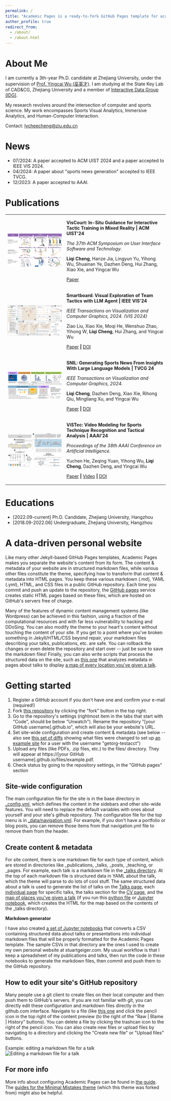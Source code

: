 ```yaml
---
permalink: /
title: "Academic Pages is a ready-to-fork GitHub Pages template for academic personal websites"
author_profile: true
redirect_from: 
  - /about/
  - /about.html
---
```


# About Me

I am currently a 3th-year Ph.D. candidate at Zhejiang University, under the supervision of [Prof. Yingcai Wu (巫英才)](https://person.zju.edu.cn/ycwu).  I am studying at the State Key Lab of CAD&CG, Zhejiang University and a member of [Interactive Data Group (IDG)](https://zjuidg.org/).

My research revolves around the intersection of computer and sports science. My work encompasses Sports Visual Analytics, Immersive Analytics, and Human-Computer Interaction.

Contact: [lycheecheng@zju.edu.cn](mailto:lycheecheng@zju.edu.cn)



# News

- 07/2024: A paper accepted to ACM UIST 2024 and a paper accepted to IEEE VIS 2024.
- 04/2024: A paper about "sports news generation" accepted to IEEE TVCG.
- 12/2023: A paper accepted to AAAI.

# Publications

<style> td, th {    border: none!important; } </style>
<div align="center"> <table rules="none"> 
    <tr>  
    <td> <img src="/images/viscourt.png" style="zoom:50%"  alt="图片名称"/> </td> <td> 
    <p><b>VisCourt: In-Situ Guidance for Interactive Tactic Training in Mixed Reality | ACM UIST'24</p></b> <p>
    <em>The 37th ACM Symposium on User Interface Software and Technology.</em>
    </p> 
    <p><b>Liqi Cheng</b>, Hanze Jia, Lingyun Yu, Yihong Wu, Shuainan Ye, Dazhen Deng, Hui Zhang, Xiao Xie, and Yingcai Wu</p>
     <p><a href="/files/viscourt.pdf">Paper</a> </p> </td></tr>
    <tr>  
    <td> <img src="/images/smartboard.png" style="zoom:50%"  alt="图片名称"/> </td> <td> 
    <p><b>Smartboard: Visual Exploration of Team Tactics with LLM Agent | IEEE VIS'24</p></b> <p>
    <em>IEEE Transactions on Visualization and Computer Graphics, 2024. (VIS 2024)</em>
    </p> 
    <p>Ziao Liu, Xiao Xie, Moqi He, Wenshuo Zhao, Yihong W, <b>Liqi Cheng</b>, Hui Zhang, and Yingcai Wu</p>
     <p><a href="/files/smartboard.pdf">Paper</a> <b> | </b> <a href="https://ieeexplore.ieee.org/document/10670515">DOI</a> </p> </td></tr> 
 <tr>  <td> <img src="/images/snil.png" style="zoom:50%"  alt="图片名称"/> </td> <td> <p><b>SNIL: Generating Sports News From Insights With Large Language Models | TVCG 24</p></b>
     <em>IEEE Transactions on Visualization and Computer Graphics, 2024.</em>
     <p><b>Liqi Cheng</b>, Dazhen Deng, Xiao Xie, Rihong Qiu, Mingliang Xu, and Yingcai Wu</p>
     <p><a href="/files/snil.pdf">Paper</a> <b> | </b> <a href="https://ieeexplore.ieee.org/document/10507016/">DOI</a> </p> </td></tr>
 <tr>  <td> <img src="/images/vistec.png" style="zoom:50%"  alt="图片名称"/> </td> <td> <p><b>
ViSTec: Video Modeling for Sports Technique Recognition and Tactical Analysis | AAAI'24</p></b> 
     <p>
    <em>Proceedings of the 38th AAAI Conference on Artificial Intelligence.</em>
    </p>
     <p>Yuchen He, Zeqing Yuan, Yihong Wu, <b>Liqi Cheng</b>, Dazhen Deng, and Yingcai Wu</p> 
     <p><a href="/files/vistec.pdf">Paper</a> <b> | </b> <a href="https://vistec2024.github.io/">Video</a> <b> | </b> <a href="https://doi.org/10.1609/AAAI.V38I8.28692">DOI</a>  </p> </td></tr></table>     </div>

Educations
======
- [2022.09-current] Ph.D. Candidate, Zhejiang University, Hangzhou
- [2018.09-2022.06] Undergraduate, Zhejiang University, Hangzhou

A data-driven personal website
======
Like many other Jekyll-based GitHub Pages templates, Academic Pages makes you separate the website's content from its form. The content & metadata of your website are in structured markdown files, while various other files constitute the theme, specifying how to transform that content & metadata into HTML pages. You keep these various markdown (.md), YAML (.yml), HTML, and CSS files in a public GitHub repository. Each time you commit and push an update to the repository, the [GitHub pages](https://pages.github.com/) service creates static HTML pages based on these files, which are hosted on GitHub's servers free of charge.

Many of the features of dynamic content management systems (like Wordpress) can be achieved in this fashion, using a fraction of the computational resources and with far less vulnerability to hacking and DDoSing. You can also modify the theme to your heart's content without touching the content of your site. If you get to a point where you've broken something in Jekyll/HTML/CSS beyond repair, your markdown files describing your talks, publications, etc. are safe. You can rollback the changes or even delete the repository and start over -- just be sure to save the markdown files! Finally, you can also write scripts that process the structured data on the site, such as [this one](https://github.com/academicpages/academicpages.github.io/blob/master/talkmap.ipynb) that analyzes metadata in pages about talks to display [a map of every location you've given a talk](https://academicpages.github.io/talkmap.html).

Getting started
======
1. Register a GitHub account if you don't have one and confirm your e-mail (required!)
1. Fork [this repository](https://github.com/academicpages/academicpages.github.io) by clicking the "fork" button in the top right. 
1. Go to the repository's settings (rightmost item in the tabs that start with "Code", should be below "Unwatch"). Rename the repository "[your GitHub username].github.io", which will also be your website's URL.
1. Set site-wide configuration and create content & metadata (see below -- also see [this set of diffs](http://archive.is/3TPas) showing what files were changed to set up [an example site](https://getorg-testacct.github.io) for a user with the username "getorg-testacct")
1. Upload any files (like PDFs, .zip files, etc.) to the files/ directory. They will appear at https://[your GitHub username].github.io/files/example.pdf.  
1. Check status by going to the repository settings, in the "GitHub pages" section

Site-wide configuration
------
The main configuration file for the site is in the base directory in [_config.yml](https://github.com/academicpages/academicpages.github.io/blob/master/_config.yml), which defines the content in the sidebars and other site-wide features. You will need to replace the default variables with ones about yourself and your site's github repository. The configuration file for the top menu is in [_data/navigation.yml](https://github.com/academicpages/academicpages.github.io/blob/master/_data/navigation.yml). For example, if you don't have a portfolio or blog posts, you can remove those items from that navigation.yml file to remove them from the header. 

Create content & metadata
------
For site content, there is one markdown file for each type of content, which are stored in directories like _publications, _talks, _posts, _teaching, or _pages. For example, each talk is a markdown file in the [_talks directory](https://github.com/academicpages/academicpages.github.io/tree/master/_talks). At the top of each markdown file is structured data in YAML about the talk, which the theme will parse to do lots of cool stuff. The same structured data about a talk is used to generate the list of talks on the [Talks page](https://academicpages.github.io/talks), each [individual page](https://academicpages.github.io/talks/2012-03-01-talk-1) for specific talks, the talks section for the [CV page](https://academicpages.github.io/cv), and the [map of places you've given a talk](https://academicpages.github.io/talkmap.html) (if you run this [python file](https://github.com/academicpages/academicpages.github.io/blob/master/talkmap.py) or [Jupyter notebook](https://github.com/academicpages/academicpages.github.io/blob/master/talkmap.ipynb), which creates the HTML for the map based on the contents of the _talks directory).

**Markdown generator**

I have also created [a set of Jupyter notebooks](https://github.com/academicpages/academicpages.github.io/tree/master/markdown_generator
) that converts a CSV containing structured data about talks or presentations into individual markdown files that will be properly formatted for the Academic Pages template. The sample CSVs in that directory are the ones I used to create my own personal website at stuartgeiger.com. My usual workflow is that I keep a spreadsheet of my publications and talks, then run the code in these notebooks to generate the markdown files, then commit and push them to the GitHub repository.

How to edit your site's GitHub repository
------
Many people use a git client to create files on their local computer and then push them to GitHub's servers. If you are not familiar with git, you can directly edit these configuration and markdown files directly in the github.com interface. Navigate to a file (like [this one](https://github.com/academicpages/academicpages.github.io/blob/master/_talks/2012-03-01-talk-1.md) and click the pencil icon in the top right of the content preview (to the right of the "Raw | Blame | History" buttons). You can delete a file by clicking the trashcan icon to the right of the pencil icon. You can also create new files or upload files by navigating to a directory and clicking the "Create new file" or "Upload files" buttons. 

Example: editing a markdown file for a talk
![Editing a markdown file for a talk](/images/editing-talk.png)

For more info
------
More info about configuring Academic Pages can be found in [the guide](https://academicpages.github.io/markdown/). The [guides for the Minimal Mistakes theme](https://mmistakes.github.io/minimal-mistakes/docs/configuration/) (which this theme was forked from) might also be helpful.

